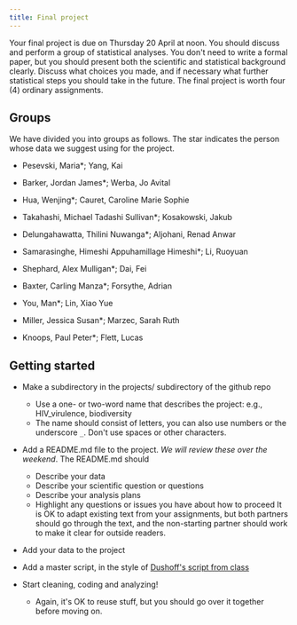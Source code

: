 ```yaml
---
title: Final project
---
```


Your final project is due on Thursday 20 April at noon. You should discuss and perform a group of statistical analyses. You don't need to write a formal paper, but you should present both the scientific and statistical background clearly. Discuss what choices you made, and if necessary what further statistical steps you should take in the future. The final project is worth four (4) ordinary assignments.

## Groups

We have divided you into groups as follows. The star indicates the person whose data we suggest using for the project.

* Pesevski, Maria*; Yang, Kai

* Barker, Jordan James*; Werba, Jo Avital

* Hua, Wenjing*; Cauret, Caroline Marie Sophie

* Takahashi, Michael Tadashi Sullivan*; Kosakowski, Jakub

* Delungahawatta, Thilini Nuwanga*; Aljohani, Renad Anwar

* Samarasinghe, Himeshi Appuhamillage Himeshi*; Li, Ruoyuan

* Shephard, Alex Mulligan*; Dai, Fei

* Baxter, Carling Manza*; Forsythe, Adrian

* You, Man*; Lin, Xiao Yue

* Miller, Jessica Susan*; Marzec, Sarah Ruth

* Knoops, Paul Peter*; Flett, Lucas


## Getting started

* Make a subdirectory in the projects/ subdirectory of the github repo
	* Use a one- or two-word name that describes the project: e.g., HIV_virulence, biodiversity
	* The name should consist of letters, you can also use numbers or the underscore `_`. Don't use spaces or other characters.

* Add a README.md file to the project. _We will review these over the weekend_. The README.md should
	* Describe your data
	* Describe your scientific question or questions
	* Describe your analysis plans
	* Highlight any questions or issues you have about how to proceed
It is OK to adapt existing text from your assignments, but both partners should go through the text, and the non-starting partner should work to make it clear for outside readers.

* Add your data to the project

* Add a master script, in the style of [Dushoff's script from class](https://github.com/mac-theobio/QMEE_2017/blob/master/dushoff/master.R)

* Start cleaning, coding and analyzing!
	* Again, it's OK to reuse stuff, but you should go over it together before moving on.
